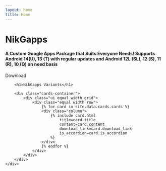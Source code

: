 ```yaml
---
layout: home
title: Home
---
```


<div class="home">
    <div class="first__container">
        <div class="ui text container">
            <h1 class="ui header">
            NikGapps
            </h1>
            <h4>A Custom Google Apps Package that Suits Everyone Needs!
Supports Android 14(U), 13 (T) with regular updates and Android 12L (SL), 12 (S), 11 (R), 10 (Q) on need basis</h4>
            <div class="ui huge primary button">Download <i class="right arrow icon"></i></div>
        </div>
    </div>
    <div class="ui container">

        <h1>NikGapps Variants</h1>

        <div class="cards-container">
            <div class="ui equal width grid">
                <div class="equal width row">
                    {% for card in site.data.cards.cards %}
                    <div class="column">
                        {% include card.html
                            title=card.title
                            content=card.content
                            download_link=card.download_link
                            is_accordion=card.is_accordion
                        %}
                    </div>
                    {% endfor %}
                </div>
            </div>
        </div>
    </div>
</div>